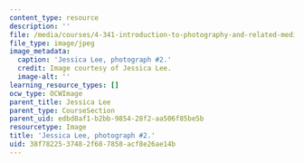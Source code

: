```yaml
---
content_type: resource
description: ''
file: /media/courses/4-341-introduction-to-photography-and-related-media-fall-2007/38f7822537482f687858acf8e26ae14b_lee2.jpg
file_type: image/jpeg
image_metadata:
  caption: 'Jessica Lee, photograph #2.'
  credit: Image courtesy of Jessica Lee.
  image-alt: ''
learning_resource_types: []
ocw_type: OCWImage
parent_title: Jessica Lee
parent_type: CourseSection
parent_uid: edbd8af1-b2bb-9854-28f2-aa506f85be5b
resourcetype: Image
title: 'Jessica Lee, photograph #2.'
uid: 38f78225-3748-2f68-7858-acf8e26ae14b
---
```

